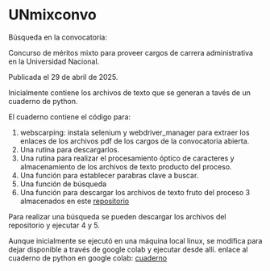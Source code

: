 # UNmixconvo
Búsqueda en la convocatoria:

Concurso de méritos mixto para proveer cargos de carrera administrativa en la Universidad Nacional.

Publicada el 29 de abril de 2025.

Inicialmente contiene los archivos de texto que se generan a tavés de un cuaderno de python.

El cuaderno contiene el código para:
1. webscarping: instala selenium y webdriver_manager para extraer los enlaces de los archivos pdf de los cargos de la convocatoria abierta.
2. Una rutina para descargarlos.
3. Una rutina para realizar el procesamiento óptico de caracteres y almacenamiento de los archivos de texto producto del proceso.
4. Una función para establecer parabras clave a buscar.
5. Una función de búsqueda
6. Una función para descargar los archivos de texto fruto del proceso 3 almacenados en este [repositorio](https://github.com/pancenu/UNmixconvo)

Para realizar una búsqueda se pueden descargar los archivos del repositorio y ejecutar 4 y 5.

Aunque inicialmente se ejecutó en una máquina local linux, se modifica para dejar disponible a través de google colab y ejecutar desde allí.
enlace al cuaderno de python en google colab:
[cuaderno](https://colab.research.google.com/drive/1ViPFvOL6g3-i67UWnNSiqor0E4WHkJzP)
